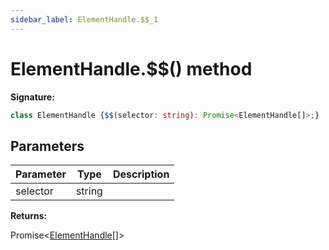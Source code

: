 ```yaml
---
sidebar_label: ElementHandle.$$_1
---
```

# ElementHandle.$$() method

**Signature:**

```typescript
class ElementHandle {$$(selector: string): Promise<ElementHandle[]>;}
```

## Parameters

|  Parameter | Type | Description |
|  --- | --- | --- |
|  selector | string |  |

**Returns:**

Promise&lt;[ElementHandle](./puppeteer.elementhandle.md)\[\]&gt;

